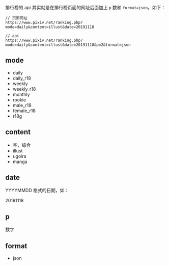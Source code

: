 排行榜的 api 其实就是在排行榜页面的网址后面加上 `p` 数和 `format=json`。如下：

```
// 页面网址
https://www.pixiv.net/ranking.php?mode=daily&content=illust&date=20191118

// api
https://www.pixiv.net/ranking.php?mode=daily&content=illust&date=20191118&p=2&format=json
```

## mode

- daily
- daily_r18
- weekly
- weekly_r18
- monthly
- rookie
- male_r18
- female_r18
- r18g

## content

- 空，综合
- illust
- ugoira
- manga

## date

YYYYMMDD 格式的日期，如：

20191118

## p

数字

## format

- json